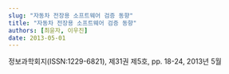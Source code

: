 ```yaml
---
slug: "자동차 전장용 소프트웨어 검증 동향"
title: "자동차 전장용 소프트웨어 검증 동향"
authors: [최윤자, 이우진]
date: 2013-05-01
---
```


정보과학회지(ISSN:1229-6821), 제31권 제5호, pp. 18-24, 2013년 5월
